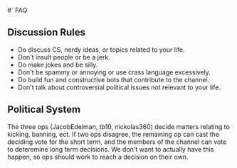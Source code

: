 
#` FAQ

## Discussion Rules
 - Do discuss CS, nerdy ideas, or topics related to your life.
 - Don't insult people or be a jerk.
 - Do make jokes and be silly.
 - Don't be spammy or annoying or use crass language excessively. 
 - Do build fun and constructive bots that contribute to the channel.
 - Don't talk about controversial political issues not relevant to your life.


## Political System
The three ops (JacobEdelman, tb10, nickolas360) decide matters relating to kicking, banning, ect. If two ops disagree, the remaining op can cast the deciding vote for the short term, and the members of the channel can vote to deteremine long term decisions. We don't want to actually have this happen, so ops should work to reach a decision on their own. 
